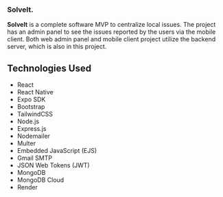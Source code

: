 ﻿### SolveIt.

**SolveIt** is a complete software MVP to centralize local issues. The project has an admin panel to see the issues reported by the users via the mobile client. Both web admin panel and mobile client project utilize the backend server, which is also in this project.

## Technologies Used
- React
- React Native
- Expo SDK
- Bootstrap
- TailwindCSS
- Node.js
- Express.js
- Nodemailer
- Multer
- Embedded JavaScript (EJS)
- Gmail SMTP
- JSON Web Tokens (JWT)
- MongoDB
- MongoDB Cloud
- Render
